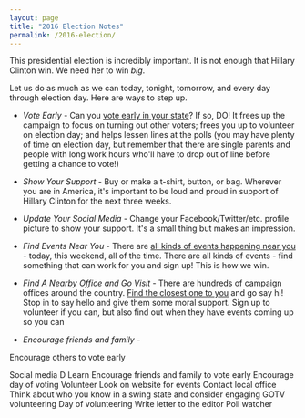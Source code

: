 ```yaml
---
layout: page
title: "2016 Election Notes"
permalink: /2016-election/
---
```



This presidential election is incredibly important.  It is not enough that Hillary Clinton win. We need her to win *big*. 

Let us do as much as we can today, tonight, tomorrow, and every day through election day.  Here are ways to step up.  

* *Vote Early* - Can you [vote early in your state](http://www.politico.com/story/2016/09/early-voting-states-228435)?  If so, DO!  It frees up the campaign to focus on turning out other voters; frees you up to volunteer on election day; and helps lessen lines at the polls (you may have plenty of time on election day, but remember that there are single parents and people with long work hours who'll have to drop out of line before getting a chance to vote!)
* *Show Your Support* - Buy or make a t-shirt, button, or bag.  Wherever you are in America, it's important to be loud and proud in support of Hillary Clinton for the next three weeks.  
* *Update Your Social Media* - Change your Facebook/Twitter/etc. profile picture to show your support.  It's a small thing but makes an impression.  
* *Find Events Near You* - There are [all kinds of events happening near you](https://www.hillaryclinton.com/events/) - today, this weekend, all of the time.  There are all kinds of events - find something that can work for you and sign up!  This is how we win.  
* *Find A Nearby Office and Go Visit* - There are hundreds of campaign offices around the country. [Find the closest one to you](https://www.hillaryclinton.com/tools/find-your-field-office/) and go say hi!  Stop in to say hello and give them some moral support.  Sign up to volunteer if you can, but also find out when they have events coming up so you can 


* *Encourage friends and family* - 



Encourage others to vote early 


Social media
D
Learn 
Encourage friends and family to vote early
Encourage day of voting
Volunteer
Look on website for events
Contact local office
Think about who you know in a swing state and consider engaging 
GOTV volunteering
Day of volunteering
Write letter to the editor
Poll watcher




